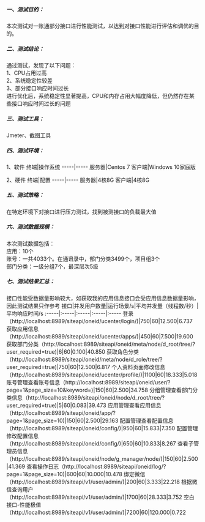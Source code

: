 ##### 一、测试目的：
本次测试对一账通部分接口进行性能测试，以达到对接口性能进行评估和调优的目的。
##### 二、测试结论：
通过测试，发现了以下问题：       
1、CPU占用过高          
2、系统稳定性较差           
3、部分接口响应时间过长      
进行优化后，系统稳定性显著提高，CPU和内存占用大幅度降低，但仍然存在某些接口响应时间过长的问题              
##### 三、测试工具：
Jmeter、截图工具
##### 四、测试环境：
1、软件
终端|操作系统
-----|-----
服务器|Centos 7
客户端|Windows 10家庭版

2、硬件
终端|配置
-----|-----
服务器|4核8G
客户端|4核8G
##### 五、测试策略：
在特定环境下对接口进行压力测试，找到被测接口的负载最大值
##### 六、测试数据规模：
本次测试数据包括：         
应用：10个     
账号：一共4033个。在通讯录中，部门分类3499个，项目组3个          
部门分类：一级分组7个，最深层次5级                
##### 七、测试结果汇总：
接口性能受数据量影响较大，如获取我的应用信息接口会受应用信息数据量影响，因此测试结果只作参考
接口|并发用户数量|运行场景/s|平均并发量（线程数/秒）|平均响应时间/s
:-----|:-----|:-----|:-----|:-----
登录（http://localhost:8989/siteapi/oneid/ucenter/login/)|750|60|12.500|6.737
获取应用信息（http://localhost:8989/siteapi/oneid/ucenter/apps/)|450|60|7.500|19.600
获取部门分类（http://localhost:8989/siteapi/oneid/meta/node/d_root/tree/?user_required=true)|6|60|0.100|40.850
获取角色分类（http://localhost:8989/siteapi/oneid/meta/node/d_role/tree/?user_required=true)|750|60|12.500|6.817
个人资料页面修改信息（http://localhost:8989/siteapi/oneid/ucenter/profile/)|1100|60|18.333|5.018
账号管理查看账号信息（http://localhost:8989/siteapi/oneid/user/?page=1&page_size=10&keyword=)|150|60|2.500|34.758
分组管理查看部门分类信息（http://localhost:8989/siteapi/oneid/node/d_root/tree/?user_required=true)|5|60|0.083|39.473
应用管理查看应用信息（http://localhost:8989/siteapi/oneid/app/?page=1&page_size=10)|150|60|2.500|29.163
配置管理查看配置信息（http://localhost:8989/siteapi/oneid/config/)|950|60|15.833|7.350
配置管理修改配置信息（http://localhost:8989/siteapi/oneid/config/)|650|60|10.833|8.267
查看子管理员信息（http://localhost:8989/siteapi/oneid/node/g_manager/node/)|150|60|2.500|41.369
查看操作日志（http://localhost:8989/siteapi/oneid/log/?page=1&page_size=10)|600|60|10.000|10.478
绑定微信（http://localhost:8989/siteapi/v1/user/admin/)|200|60|3.333|22.218
根据微信查询用户（http://localhost:8989/siteapi/v1/user/admin/)|1700|60|28.333|3.752
空白接口-性能极值（http://localhost:8989/siteapi/v1/user/admin/)|7200|60|120.000|0.722
